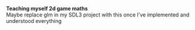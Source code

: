 **Teaching myself 2d game maths** \
Maybe replace glm in my SDL3 project with this once I've implemented and understood everything
